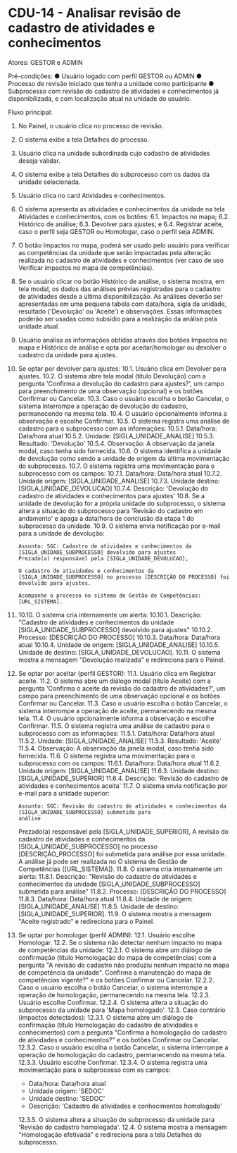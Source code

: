 # CDU-14 - Analisar revisão de cadastro de atividades e conhecimentos

Atores: GESTOR e ADMIN

Pré-condições:
● Usuário logado com perfil GESTOR ou ADMIN
● Processo de revisão iniciado que tenha a unidade como participante
● Subprocesso com revisão do cadastro de atividades e conhecimentos já disponibilizada, e com localização atual na
unidade do usuário.

Fluxo principal:

1. No Painel, o usuário clica no processo de revisão.
2. O sistema exibe a tela Detalhes do processo.
3. Usuário clica na unidade subordinada cujo cadastro de atividades deseja validar.
4. O sistema exibe a tela Detalhes do subprocesso com os dados da unidade selecionada.
5. Usuário clica no card Atividades e conhecimentos.
6. O sistema apresenta as atividades e conhecimentos da unidade na tela Atividades e conhecimentos, com os botões:
   6.1. Impactos no mapa;
   6.2. Histórico de análise;
   6.3. Devolver para ajustes; e
   6.4. Registrar aceite, caso o perfil seja GESTOR ou Homologar, caso o perfil seja ADMIN.
7. O botão Impactos no mapa, poderá ser usado pelo usuário para verificar as competências da unidade que serão
   impactadas pela alteração realizada no cadastro de atividades e conhecimentos (ver caso de uso Verificar impactos no
   mapa de competências).
8. Se o usuário clicar no botão Histórico de análise, o sistema mostra, em tela modal, os dados das análises prévias
   registradas para o cadastro de atividades desde a última disponibilização. As análises deverão ser apresentadas em
   uma pequena tabela com data/hora, sigla da unidade, resultado ('Devolução' ou 'Aceite') e observações. Essas
   informações poderão ser usadas como subsídio para a realização da análise pela unidade atual.
9. Usuário analisa as informações obtidas através dos botões Impactos no mapa e Histórico de análise e opta por
   aceitar/homologar ou devolver o cadastro da unidade para ajustes.
10. Se optar por devolver para ajustes:
    10.1. Usuário clica em Devolver para ajustes.
    10.2. O sistema abre tela modal (título Devolução) com a pergunta 'Confirma a devolução do cadastro para ajustes?',
    um campo para preenchimento de uma observação (opcional) e os botões Confirmar ou Cancelar.
    10.3. Caso o usuário escolha o botão Cancelar, o sistema interrompe a operação de devolução do cadastro,
    permanecendo na mesma tela.
    10.4. O usuário opcionalmente informa a observação e escolhe Confirmar.
    10.5. O sistema registra uma análise de cadastro para o subprocesso com as informações:
    10.5.1. Data/hora: Data/hora atual
    10.5.2. Unidade: [SIGLA_UNIDADE_ANALISE]
    10.5.3. Resultado: 'Devolução'
    10.5.4. Observação: A observação da janela modal, caso tenha sido fornecida.
    10.6. O sistema identifica a unidade de devolução como sendo a unidade de origem da última movimentação do
    subprocesso.
    10.7. O sistema registra uma movimentação para o subprocesso com os campos:
    10.7.1. Data/hora: Data/hora atual
    10.7.2. Unidade origem: [SIGLA_UNIDADE_ANALISE]
    10.7.3. Unidade destino: [SIGLA_UNIDADE_DEVOLUCAO]
    10.7.4. Descrição: 'Devolução do cadastro de atividades e conhecimentos para ajustes'
    10.8. Se a unidade de devolução for a própria unidade do subprocesso, o sistema altera a situação do subprocesso
    para 'Revisão do cadastro em andamento' e apaga a data/hora de conclusão da etapa 1 do subprocesso da unidade.
    10.9. O sistema envia notificação por e-mail para a unidade de devolução:

    ```
    Assunto: SGC: Cadastro de atividades e conhecimentos da [SIGLA_UNIDADE_SUBPROCESSO] devolvido para ajustes
    Prezado(a) responsável pela [SIGLA_UNIDADE_DEVOLUCAO],
    
    O cadastro de atividades e conhecimentos da [SIGLA_UNIDADE_SUBPROCESSO] no processo [DESCRIÇÃO DO PROCESSO] foi
    devolvido para ajustes.

    Acompanhe o processo no sistema de Gestão de Competências: [URL_SISTEMA].
    ```
11. 10.10. O sistema cria internamente um alerta:
    10.10.1. Descrição: "Cadastro de atividades e conhecimentos da unidade [SIGLA_UNIDADE_SUBPROCESSO] devolvido para
    ajustes"
    10.10.2. Processo: [DESCRIÇÃO DO PROCESSO]
    10.10.3. Data/hora: Data/hora atual
    10.10.4. Unidade de origem: [SIGLA_UNIDADE_ANALISE]
    10.10.5. Unidade de destino: [SIGLA_UNIDADE_DEVOLUCAO].
    10.11. O sistema mostra a mensagem "Devolução realizada" e redireciona para o Painel.
11. Se optar por aceitar (perfil GESTOR):
    11.1. Usuário clica em Registrar aceite.
    11.2. O sistema abre um diálogo modal (título Aceite) com a pergunta 'Confirma o aceite da revisão do cadastro de
    atividades?', um campo para preenchimento de uma observação opcional e os botões Confirmar ou Cancelar.
    11.3. Caso o usuário escolha o botão Cancelar, o sistema interrompe a operação de aceite, permanecendo na mesma
    tela.
    11.4. O usuário opcionalmente informa a observação e escolhe Confirmar.
    11.5. O sistema registra uma análise de cadastro para o subprocesso com as informações:
    11.5.1. Data/hora: Data/hora atual
    11.5.2. Unidade: [SIGLA_UNIDADE_ANALISE]
    11.5.3. Resultado: 'Aceite'
    11.5.4. Observação: A observação da janela modal, caso tenha sido fornecida.
    11.6. O sistema registra uma movimentação para o subprocesso com os campos:
    11.6.1. Data/hora: Data/hora atual
    11.6.2. Unidade origem: [SIGLA_UNIDADE_ANALISE]
    11.6.3. Unidade destino: [SIGLA_UNIDADE_SUPERIOR]
    11.6.4. Descrição: 'Revisão do cadastro de atividades e conhecimentos aceita'
    11.7. O sistema envia notificação por e-mail para a unidade superior:
    ```
    Assunto: SGC: Revisão do cadastro de atividades e conhecimentos da [SIGLA_UNIDADE_SUBPROCESSO] submetido para
    análise
    ```
    Prezado(a) responsável pela [SIGLA_UNIDADE_SUPERIOR],
    A revisão do cadastro de atividades e conhecimentos da [SIGLA_UNIDADE_SUBPROCESSO] no processo [DESCRIÇÃO_PROCESSO]
    foi submetida para análise por essa unidade.
    A análise já pode ser realizada no O sistema de Gestão de Competências ([URL_SISTEMA]).
    11.8. O sistema cria internamente um alerta:
    11.8.1. Descrição: "Revisão do cadastro de atividades e conhecimentos da unidade [SIGLA_UNIDADE_SUBPROCESSO]
    submetida para análise"
    11.8.2. Processo: [DESCRIÇÃO DO PROCESSO]
    11.8.3. Data/hora: Data/hora atual
    11.8.4. Unidade de origem: [SIGLA_UNIDADE_ANALISE]
    11.8.5. Unidade de destino: [SIGLA_UNIDADE_SUPERIOR].
    11.9. O sistema mostra a mensagem "Aceite registrado" e redireciona para o Painel.
12. Se optar por homologar (perfil ADMIN):
    12.1. Usuário escolhe Homologar.
    12.2. Se o sistema não detectar nenhum impacto no mapa de competências da unidade:
    12.2.1. O sistema abre um diálogo de confirmação (título Homologação do mapa de competências) com a pergunta "A
    revisão do cadastro não produziu nenhum impacto no mapa de competência da unidade". Confirma a manutenção do mapa de
    competências vigente?" e os botões Confirmar ou Cancelar.
    12.2.2. Caso o usuário escolha o botão Cancelar, o sistema interrompe a operação de homologação, permanecendo na
    mesma tela.
    12.2.3. Usuário escolhe Confirmar.
    12.2.4. O sistema altera a situação do subprocesso da unidade para 'Mapa homologado'.
    12.3. Caso contrário (impactos detectados):
    12.3.1. O sistema abre um diálogo de confirmação (título Homologação do cadastro de atividades e conhecimentos) com
    a pergunta "Confirma a homologação do cadastro de atividades e conhecimentos?" e os botões Confirmar ou Cancelar.
    12.3.2. Caso o usuário escolha o botão Cancelar, o sistema interrompe a operação de homologação do cadastro,
    permanecendo na mesma tela.
    12.3.3. Usuário escolhe Confirmar.
    12.3.4. O sistema registra uma movimentação para o subprocesso com os campos:
    - Data/hora: Data/hora atual
    - Unidade origem: 'SEDOC'
    - Unidade destino: 'SEDOC'
    - Descrição: 'Cadastro de atividades e conhecimentos homologado'
    
    12.3.5. O sistema altera a situação do subprocesso da unidade para 'Revisão do cadastro homologada'.
    12.4. O sistema mostra a mensagem "Homologação efetivada" e redireciona para a tela Detalhes do subprocesso.
